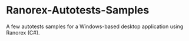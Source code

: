 # Ranorex-Autotests-Samples
A few autotests samples for a Windows-based desktop application using Ranorex (C#).
